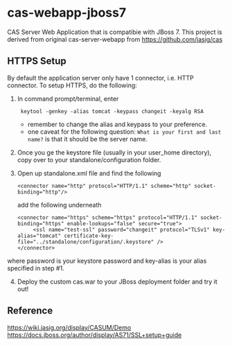 cas-webapp-jboss7
=================

CAS Server Web Application that is compatibie with JBoss 7. This project is derived from original cas-server-webapp from https://github.com/jasig/cas

HTTPS Setup
-------------
By default the application server only have 1 connector, i.e. HTTP connector. To setup HTTPS, do the following:

1. In command prompt/terminal, enter
 
        keytool -genkey -alias tomcat -keypass changeit -keyalg RSA

   * remember to change the alias and keypass to your preference.
   * one caveat for the following question: ``What is your first and last name?`` is that it should be the server name.
   
2. Once you ge the keystore file (usually in your user_home directory), copy over to your standalone/configuration folder.

3. Open up standalone.xml file and find the following

       <connector name="http" protocol="HTTP/1.1" scheme="http" socket-binding="http"/>
   
   add the following underneath
   
       <connector name="https" scheme="https" protocol="HTTP/1.1" socket-binding="https" enable-lookups="false" secure="true">
			<ssl name="test-ssl" password="changeit" protocol="TLSv1" key-alias="tomcat" certificate-key-file="../standalone/configuration/.keystore" />
       </connector>
  
  where password is your keystore password and key-alias is your alias specified in step #1.
  
4. Deploy the custom cas.war to your JBoss deployment folder and try it out!

Reference
---------
https://wiki.jasig.org/display/CASUM/Demo
https://docs.jboss.org/author/display/AS71/SSL+setup+guide 